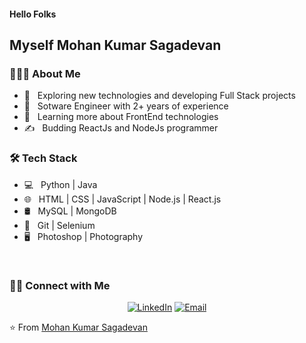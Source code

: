 <h4> Hello Folks </h4>
<h2>Myself Mohan Kumar Sagadevan</h2>

<h3> 👨🏻‍💻 About Me </h3>

- 🤔 &nbsp; Exploring new technologies and developing Full Stack projects
- 💼 &nbsp; Sotware Engineer with 2+ years of experience
- 🌱 &nbsp; Learning more about FrontEnd technologies
- ✍️ &nbsp; Budding ReactJs and NodeJs programmer

<h3>🛠 Tech Stack</h3>

- 💻 &nbsp; Python | Java
- 🌐 &nbsp; HTML | CSS | JavaScript | Node.js | React.js
- 🛢 &nbsp; MySQL | MongoDB
- 🔧 &nbsp; Git | Selenium
- 🖥 &nbsp; Photoshop | Photography

<br/>

<h3> 🤝🏻 Connect with Me </h3>

<p align="center">
<a href="https://www.linkedin.com/in/mohan-kumar-sagadevan/"><img alt="LinkedIn" src="https://img.shields.io/badge/Mohan%20Kumar%20Sagadevan-Connect-blue?logo=linkedin"></a>
<a href="mailto:mohankumar27197@gmail.com"><img alt="Email" src="https://img.shields.io/badge/mohankumar27197%40gmail.com-Connect-red?logo=gmail"></a>
</p>

⭐️ From [Mohan Kumar Sagadevan](https://github.com/mohankumar27)
